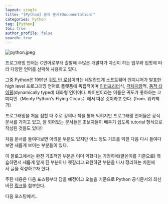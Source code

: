 ```yaml
---
layout: single
title: "[Python] 공식 문서(Documentation)"
categories: Python
tag: [Python]
toc: true
author_profile: false
search: true
---
```


<img src="../../images/2022-12-19-python공식문서(Document)/python.jpeg" alt="python.jpeg" style="zoom:100%;" />

프로그래밍 언어는 C언어로부터 출발해 수많은 개발자가 자신이 하는 업무와 입맛에 따라 다양한 언어를 선택해 사용하고 있다.

그중 Python은 1991년 [귀도 반 로섬](https://ko.wikipedia.org/wiki/%EA%B7%80%EB%8F%84_%EB%B0%98_%EB%A1%9C%EC%84%AC)이라는 네덜란드계 소프트웨어 엔지니어가 발표한 high level 프로그래밍 언어로 플랫폼에 독립적이며 [인터프리터](https://ko.wikipedia.org/wiki/%EC%9D%B8%ED%84%B0%ED%94%84%EB%A6%AC%ED%84%B0)식, [객체지향](https://ko.wikipedia.org/wiki/%EA%B0%9D%EC%B2%B4%EC%A7%80%ED%96%A5)적, [동적 타이핑](https://ko.wikipedia.org/wiki/%EB%8F%99%EC%A0%81_%ED%83%80%EC%9D%B4%ED%95%91)(dynamically typed) 대화형 언어이다. 파이썬이라는 이름은 귀도가 좋아하는 코미디인〈Monty Python's Flying Circus〉에서 따온 것이라고 한다. (from. 위키백과)

프로그래밍을 처음 접할 때 주로 강의나 책을 통해 익히지만 프로그래밍 언어들은 공식 문서를 가지고 있고, 잘 되어있는 문서들은 초보자들이 배우기 쉽도록 tutorial 형식으로 작성된 것들도 있다!!

처음 문서를 들여다보면 어려운 부분도 있지만 어느 정도 기초를 익힌 다음 다시 들여다보면 새롭게 보이는 부분들이 있다.

이 블로그에서는 완전 기초적인 부분은 이미 익혔다는 가정하에(글쓴이를 기준으로) 복습하면서 새롭게 알게 된 부분이나 헷갈리고 요원하던 부분을 다시 정리하는 차원에서 글을 작성하고자 한다.

주된 내용은 다음 포스팅부터 담을 예정이고 오늘을 기준으로 Python 공식문서의 최신 버전 [링크](https://docs.python.org/ko/3/tutorial/index.html)를 첨부한다.

다음 포스팅에서..
